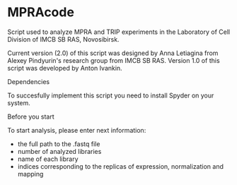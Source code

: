 # MPRAcode
Script used to analyze MPRA and TRIP experiments in the Laboratory of Cell Division of IMCB SB RAS, Novosibirsk.

Current version (2.0) of this script was designed by Anna Letiagina from Alexey Pindyurin's research group from IMCB SB RAS. 
Version 1.0 of this script was developed by Anton Ivankin.

Dependencies

To succesfully implement this script you need to install Spyder on your system.

Before you start

To start analysis, please enter next information:
- the full path to the .fastq file
- number of analyzed libraries
- name of each library
- indices corresponding to the replicas of expression, normalization and mapping




